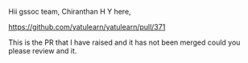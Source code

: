 Hii gssoc team,
Chiranthan H Y here,

https://github.com/yatulearn/yatulearn/pull/371

This is the PR that I have raised and it has not been merged
could you please review and it.
